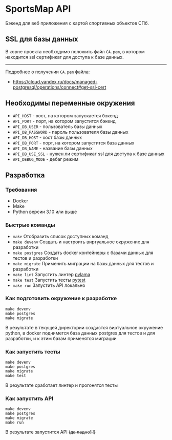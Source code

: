 # SportsMap API

Бэкенд для веб приложения с картой спортивных объектов СПб.

## SSL для базы данных

В корне проекта необходимо положить файл `CA.pem`, в котором
находится ssl сертификат для доступа к базе данных.

---
Подробнее о получении `CA.pem` файла:
- https://cloud.yandex.ru/docs/managed-postgresql/operations/connect#get-ssl-cert

## Необходимы переменные окружения

- `API_HOST` - хост, на котором запускается бэкенд
- `API_PORT` - порт, на котором запустится бэкенд
- `API_DB_USER` - пользователь базы данных
- `API_DB_PASSWORD` - пароль пользователя базы данных
- `API_DB_HOST` - хост базы данных
- `API_DB_PORT` - порт, на котором запустится база данных
- `API_DB_NAME` - название базы данных
- `API_DB_USE_SSL` - нужен ли сертификат ssl для доступа к базе данных
- `API_DEBUG_MODE` - дебаг режим

## Разработка

### Требования

- Docker
- Make
- Python версии 3.10 или выше

### Быстрые команды

- `make` Отобразить список доступных команд
- `make devenv` Создать и настроить виртуальное окружение для разработки
- `make postgres` Создать docker контейнеры с базами данных для тестов и разработки
- `make migrate` Применить миграции на базы данных для тестов и разработки
- `make lint` Запустить линтер [pylama](https://pypi.org/project/pylama/)
- `make test` Запустить тесты [pytest](https://pypi.org/project/pytest/)
- `make run` Запустить API локально

### Как подготовить окружение к разработке

```commandline
make devenv
make postgres
make migrate
```

В результате в текущей директории создастся виртуальное окружение python, 
в docker поднимется база данных postgres для тестов и для разработки,
и к этим базам применятся миграции

### Как запустить тесты

```commandline
make devenv
make postgres
make migrate
make test
```

В результате сработает линтер и прогонятся тесты

### Как запустить API

```commandline
make devenv
make postgres
make migrate
make run
```

В результате запустится API ~~(да ладно!!!)~~
